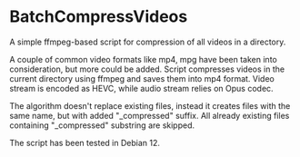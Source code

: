 # BatchCompressVideos
A simple ffmpeg-based script for compression of all videos in a directory.

A couple of common video formats like mp4, mpg have been taken into consideration, but more could be added. Script compresses videos in the current directory using ffmpeg and saves them into mp4 format. 
Video stream is encoded as HEVC, while audio stream relies on Opus codec.

The algorithm doesn't replace existing files, instead it creates files with the same name, but with added "_compressed" suffix. All already existing files containing "_compressed" substring are skipped.

The script has been tested in Debian 12.
